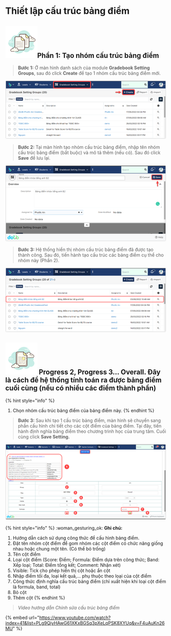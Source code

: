# Thiết lập cấu trúc bảng điểm

## &#x20;![](../../.gitbook/assets/icons8-groupdocuments-100.png)Phần 1: Tạo nhóm cấu trúc bảng điểm

> **Bước 1:**
> Ở màn hình danh sách của module **Gradebook Setting Groups**, sau đó click **Create** để tạo 1 nhóm cấu trúc bảng điểm mới.

![](<../../.gitbook/assets/1.1 (1).png>)

> **Bước 2:** Tại màn hình tạo nhóm cấu trúc bảng điểm, nhập tên nhóm cấu trúc bảng điểm (bắt buộc) và mô tả thêm (nếu có). Sau đó click **Save** để lưu lại.

![](<../../.gitbook/assets/1.2 (1).png>)

> **Bước 3:** Hệ thống hiển thị nhóm cấu trúc bảng điểm đã được tạo thành công. Sau đó, tiến hành tạo cấu trúc các bảng điểm cụ thể cho nhóm này (Phần 2).

![](<../../.gitbook/assets/1.3 (1).png>)

## ![](../../.gitbook/assets/icons8-document-100.png) Progress 2, Progress 3... Overall. Đây là cách để hệ thống tính toán ra được bảng điểm cuối cùng (nếu có nhiều các điểm thành phần)

{% hint style="info" %}
1. Chọn nhóm cấu trúc bảng điểm của bảng điểm này.
{% endhint %}

> **Bước 3:** Sau khi tạo 1 cấu trúc bảng điểm, màn hình sẽ chuyển sang phần cấu hình chi tiết cho các cột điểm của bảng điểm. Tại đây, tiến hành định nghĩa bảng điểm theo chương trình học của trung tâm. Cuối cùng click **Save Setting.**

![](<../../.gitbook/assets/2.3 (1).png>)

{% hint style="info" %}
:woman\_gesturing\_ok: **Ghi chú:**

1. Hướng dẫn cách sử dụng công thức để cấu hình bảng điểm.
2. Đặt tên nhóm cột điểm để gom nhóm các cột điểm có chức năng giống nhau hoặc chung một tên. (Có thể bỏ trống)
3. Tên cột điểm
4. Loại cột điểm (Score: Điểm; Formula: Điểm dựa trên công thức; Band: Xếp loại; Total: Điểm tổng kết; Comment: Nhận xét)
5. Visible: Tick cho phép hiển thị cột hoặc ẩn cột
6. Nhập điểm tối đa, loại kết quả,... phụ thuộc theo loại của cột điểm
7. Công thức định nghĩa cấu trúc bảng điểm (chỉ xuất hiện khi loại cột điểm là formula, band, total)
8. Bỏ cột
9. Thêm cột
{% endhint %}

> _Video hướng dẫn Chỉnh sửa cấu trúc bảng điểm_

{% embed url="https://www.youtube.com/watch?index=41&list=PLg9QjyHAwG61XKxBGSq3pXeLqPSK8XYUq&v=F4uAuKn26MU" %}
